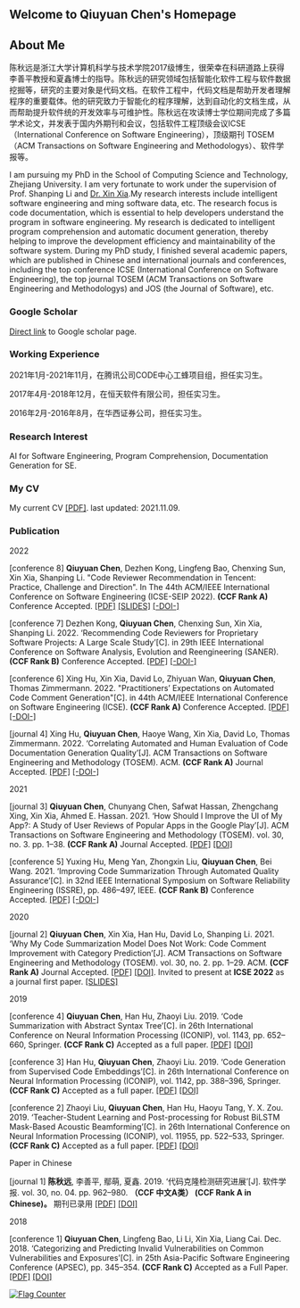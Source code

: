 ## Welcome to Qiuyuan Chen's Homepage

<!-- You can use the [editor on GitHub](https://github.com/chenqiuyuan/home/edit/gh-pages/index.md) to maintain and preview the content for your website in Markdown files.

Whenever you commit to this repository, GitHub Pages will run [Jekyll](https://jekyllrb.com/) to rebuild the pages in your site, from the content in your Markdown files. -->

## About Me

陈秋远是浙江大学计算机科学与技术学院2017级博生，很荣幸在科研道路上获得李善平教授和夏鑫博士的指导。陈秋远的研究领域包括智能化软件工程与软件数据挖掘等，研究的主要对象是代码文档。在软件工程中，代码文档是帮助开发者理解程序的重要载体。他的研究致力于智能化的程序理解，达到自动化的文档生成，从而帮助提升软件统的开发效率与可维护性。陈秋远在攻读博士学位期间完成了多篇学术论文，并发表于国内外期刊和会议，包括软件工程顶级会议ICSE（International Conference on Software Engineering），顶级期刊 TOSEM（ACM Transactions on Software Engineering and Methodologys）、软件学报等。

I am pursuing my PhD in the School of Computing Science and Technology, Zhejiang University. I am very fortunate to work under the supervision of Prof. Shanping Li and [Dr. Xin Xia](https://xin-xia.github.io/).My research interests include intelligent software engineering and ming software data, etc. The research focus is code documentation, which is essential to help developers understand the program in software engineering. My research is dedicated to intelligent program comprehension and automatic document generation, thereby helping to improve the development efficiency and maintainability of the software system. During my PhD study, I finished several academic papers, which are published in Chinese and international journals and conferences, including the top conference ICSE (International Conference on Software Engineering), the top journal TOSEM (ACM Transactions on Software Engineering and Methodologys) and JOS (the Journal of Software), etc.

### Google Scholar
[Direct link] to Google scholar page.

[Direct link]: https://scholar.google.com/citations?user=pCvGsBkAAAAJ&hl=en

### Working Experience
2021年1月-2021年11月，在腾讯公司CODE中心工蜂项目组，担任实习生。

2017年4月-2018年12月，在恒天软件有限公司，担任实习生。

2016年2月-2016年8月，在华西证券公司，担任实习生。


### Research Interest

AI for Software Engineering, Program Comprehension, Documentation Generation for SE.

<!-- ### A picture of my research

Documentation is one of the most important artifacts in software engineering. However, it is often not drawn attentioned.

As a Ph.D. candidate, I am often bothered by "what's your research topic" for the laymen. I decide to draw a picture.

For more details see [GitHub Flavored Markdown](https://guides.github.com/features/mastering-markdown/). -->

### My CV

My current CV <a href="陈秋远 简历 20211109.pdf" target="_blank">[PDF]</a>. last updated: 2021.11.09.

<!--
### Template

Your Pages site will use the layout and styles from the Jekyll theme you have selected in your [repository settings](https://github.com/chenqiuyuan/home/settings). The name of this theme is saved in the Jekyll `_config.yml` configuration file. -->

### Publication
2022

[conference 8] <strong>Qiuyuan Chen</strong>, Dezhen Kong, Lingfeng Bao, Chenxing Sun, Xin Xia, Shanping Li.
"Code Reviewer Recommendation in Tencent: Practice, Challenge and Direction".
In The 44th ACM/IEEE International Conference on Software Engineering (ICSE-SEIP 2022).
<strong>(CCF Rank A)</strong> Conference Accepted.
<a href="pdf/Chen_2022_Code_Reviewer_Recommendation_in_Tencent (ICSE-SEIP).pdf" target="_blank">[PDF]</a>
<a href="slides/ICSE-SEIP_slides.pdf" target="_blank">[SLIDES]</a>
<a href="" target="_blank">[-DOI-]</a>
<br />

[conference 7] Dezhen Kong, <strong>Qiuyuan Chen</strong>, Chenxing Sun, Xin Xia, Shanping Li. 2022. ‘Recommending Code Reviewers for Proprietary Software Projects: A Large Scale Study’[C]. in 29th IEEE International Conference on Software Analysis, Evolution and Reengineering (SANER).
<strong>(CCF Rank B)</strong> Conference Accepted.
<a href="pdf/Kong_2022_Recommending_Code_Reviewers_for_Proprietary_Software_Projects (SANER).pdf" target="_blank">[PDF]</a>
<a href="" target="_blank">[-DOI-]</a>
<br />

[conference 6] Xing Hu, Xin Xia, David Lo, Zhiyuan Wan, <strong>Qiuyuan Chen</strong>, Thomas Zimmermann. 2022. "Practitioners’ Expectations on Automated Code Comment Generation"[C]. in 44th ACM/IEEE International Conference on Software Engineering (ICSE).
<strong>(CCF Rank A)</strong> Conference Accepted.
<a href="pdf/Hu_2022_Practitioners’_Expectations_on_Automated_Code_Comment_Generation (ICSE).pdf" target="_blank">[PDF]</a>
<a href="" target="_blank">[-DOI-]</a>
<br />

[journal 4] Xing Hu, <strong>Qiuyuan Chen</strong>, Haoye Wang, Xin Xia, David Lo, Thomas Zimmermann. 2022. ‘Correlating Automated and Human Evaluation of Code Documentation Generation Quality’[J]. ACM Transactions on Software Engineering and Methodology (TOSEM). ACM.
<strong>(CCF Rank A)</strong> Journal Accepted.
<a href="pdf/Hu_2022_Correlating_Automated_and_Human_Evaluation_of_Code_Documentation_Generation (TOSEM).pdf" target="_blank">[PDF]</a>
<a href="" target="_blank">[-DOI-]</a>
<br />

2021

[journal 3] <strong>Qiuyuan Chen</strong>, Chunyang Chen, Safwat Hassan, Zhengchang Xing, Xin Xia, Ahmed E. Hassan. 2021. ‘How Should I Improve the UI of My App?: A Study of User Reviews of Popular Apps in the Google Play’[J]. ACM Transactions on Software Engineering and Methodology (TOSEM). vol. 30, no. 3. pp. 1–38.
<strong>(CCF Rank A)</strong> Journal Accepted.
<a href="pdf/Chen_2021_How_Should_I_Improve_the_UI_of_My_App (TOSEM).pdf" target="_blank">[PDF]</a>
<a href="https://doi.org/10.1145/3447808" target="_blank">[DOI]</a>
<br />

[conference 5] Yuxing Hu, Meng Yan, Zhongxin Liu, <strong>Qiuyuan Chen</strong>, Bei Wang. 2021. ‘Improving Code Summarization Through Automated Quality Assurance’[C]. in 32nd IEEE International Symposium on Software Reliability Engineering (ISSRE), pp. 486–497, IEEE.
<strong>(CCF Rank B)</strong> Conference Accepted.
<a href="pdf/Hu_2021_Improving_Code_Summarization_Through_Automated_Quality_Assurance (ISSRE).pdf" target="_blank">[PDF]</a>
<a href="" target="_blank">[-DOI-]</a>
<br />

2020

[journal 2] <strong>Qiuyuan Chen</strong>, Xin Xia, Han Hu, David Lo, Shanping Li. 2021. ‘Why My Code Summarization Model Does Not Work: Code Comment Improvement with Category Prediction’[J]. ACM Transactions on Software Engineering and Methodology (TOSEM). vol. 30, no. 2. pp. 1–29. ACM.
<strong>(CCF Rank A)</strong> Journal Accepted.
<a href="pdf/Chen_2021_Why_My_Code_Summarization_Model_Does_Not_Work (TOSEM).pdf" target="_blank">[PDF]</a>
<a href="https://doi.org/10.1145/3434280" target="_blank">[DOI]</a>.
Invited to present at <strong>ICSE 2022</strong> as a journal first paper.
<a href="slides/ICSE_2022_Journal_First_slides.pdf" target="_blank">[SLIDES]</a>
<br />

2019

[conference 4] <strong>Qiuyuan Chen</strong>, Han Hu, Zhaoyi Liu. 2019. ‘Code Summarization with Abstract Syntax Tree’[C]. in 26th International Conference on Neural Information Processing (ICONIP), vol. 1143, pp. 652–660, Springer.
<strong>(CCF Rank C)</strong> Accepted as a full paper.
<a href="pdf/Chen_2019_Code_Summarization_with_Abstract_Syntax_Tree (ICONIP).pdf" target="_blank">[PDF]</a>
<a href="https://doi.org/10.1007/978-3-030-36802-9_69" target="_blank">[DOI]</a>
<br />

[conference 3] Han Hu, <strong>Qiuyuan Chen</strong>, Zhaoyi Liu. 2019. ‘Code Generation from Supervised Code Embeddings’[C]. in 26th International Conference on Neural Information Processing (ICONIP), vol. 1142, pp. 388–396, Springer. 
<strong>(CCF Rank C)</strong> Accepted as a full paper.
<a href="pdf/Hu_2019_Code_Generation_from_Supervised_Code_Embeddings (ICONIP).pdf" target="_blank">[PDF]</a>
<a href="https://doi.org/10.1007/978-3-030-36808-1_42" target="_blank">[DOI]</a>
<br />

[conference 2] Zhaoyi Liu, <strong>Qiuyuan Chen</strong>, Han Hu, Haoyu Tang, Y. X. Zou. 2019. ‘Teacher-Student Learning and Post-processing for Robust BiLSTM Mask-Based Acoustic Beamforming’[C]. in 26th International Conference on Neural Information Processing (ICONIP), vol. 11955, pp. 522–533, Springer.
<strong>(CCF Rank C)</strong> Accepted as a full paper.
<a href="pdf/Liu_2019_Teacher-Student_Learning_and_Post-processing_for_Robust_BiLSTM_Mask-Based (ICONIP).pdf" target="_blank">[PDF]</a>
<a href="https://doi.org/10.1007/978-3-030-36718-3_44" target="_blank">[DOI]</a>
<br />

Paper in Chinese

[journal 1] <strong>陈秋远</strong>, 李善平, 鄢萌, 夏鑫. 2019. ‘代码克隆检测研究进展’[J]. 软件学报. vol. 30, no. 04. pp. 962–980.
<strong>（CCF 中文A类） (CCF Rank A in Chinese)。</strong> 期刊已录用
<a href="pdf/陈_2019_代码克隆检测研究进展 (软件学报).pdf" target="_blank">[PDF]</a>
<a href="https://doi.org/10.13328/j.cnki.jos.005711" target="_blank">[DOI]</a>
<br />

2018

[conference 1] <strong>Qiuyuan Chen</strong>, Lingfeng Bao, Li Li, Xin Xia, Liang Cai. Dec. 2018. ‘Categorizing and Predicting Invalid Vulnerabilities on Common Vulnerabilities and Exposures’[C]. in 25th Asia-Pacific Software Engineering Conference (APSEC), pp. 345–354.
<strong>(CCF Rank C)</strong> Accepted as a Full Paper.
<a href="pdf/Chen_2018_Categorizing_and_Predicting_Invalid_Vulnerabilities_on_Common_Vulnerabilities (APSEC).pdf" target="_blank">[PDF]</a>
<a href="https://doi.org/10.1109/APSEC.2018.00049" target="_blank">[DOI]</a>
<br />

<a href="https://info.flagcounter.com/snA5"><img src="https://s04.flagcounter.com/mini/snA5/bg_FFFFFF/txt_000000/border_CCCCCC/flags_0/" alt="Flag Counter" border="0"></a>
